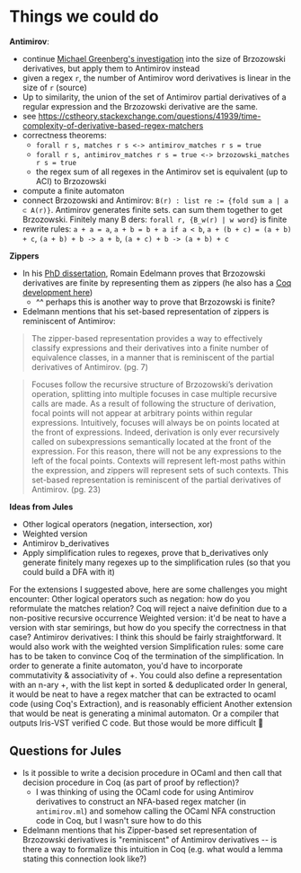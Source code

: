 # Things we could do

**Antimirov**:
- continue [Michael Greenberg's investigation](https://www.weaselhat.com/post-819.html) into the size of Brzozowski derivatives, but apply them to Antimirov instead
- given a regex `r`, the number of Antimirov word derivatives is linear in the size of `r` (source)
- Up to similarity, the union of the set of Antimirov partial derivatives of a regular expression and the Brzozowski derivative are the same.
- see https://cstheory.stackexchange.com/questions/41939/time-complexity-of-derivative-based-regex-matchers
- correctness theorems:
    - `forall r s, matches r s <-> antimirov_matches r s = true`
    - `forall r s, antimirov_matches r s = true <-> brzozowski_matches r s = true`
    - the regex sum of all regexes in the Antimirov set is equivalent (up to ACI)
to Brzozowski
- compute a finite automaton
- connect Brzozowski and Antimirov: `B(r) : list re := {fold sum a | a ⊂ A(r)}`.
Antimirov generates finite sets. can sum them together to get Brzozowski.
Finitely many B ders: `forall r, {B_w(r) | w word}` is finite
- rewrite rules: `a + a = a`, `a + b = b + a if a < b`, `a + (b + c) = (a + b) + c`, 
`(a + b) + b -> a + b`, `(a + c) + b -> (a + b) + c`

**Zippers**
- In his [PhD dissertation](https://infoscience.epfl.ch/server/api/core/bitstreams/4fcb9f0f-7ac1-484f-823c-c19de39dd9ff/content), Romain Edelmann proves that Brzozowski derivatives are finite by representing them as zippers (he also has a [Coq development here](https://github.com/epfl-lara/silex-proofs/tree/master))
  - ^^ perhaps this is another way to prove that Brzozowski is finite?
- Edelmann mentions that his set-based representation of zippers is reminiscent of Antimirov:
> The zipper-based representation provides a way to effectively classify expressions
and their derivatives into a finite number of equivalence classes, in a manner that is
reminiscent of the partial derivatives of Antimirov. (pg. 7)

> Focuses follow the
recursive structure of Brzozowski’s derivation operation, splitting into multiple focuses in
case multiple recursive calls are made. As a result of following the structure of derivation,
focal points will not appear at arbitrary points within regular expressions. Intuitively, focuses
will always be on points located at the front of expressions. Indeed, derivation is only ever
recursively called on subexpressions semantically located at the front of the expression. For
this reason, there will not be any expressions to the left of the focal points. Contexts will
represent left-most paths within the expression, and zippers will represent sets of such contexts.
This set-based representation is reminiscent of the partial derivatives of Antimirov. (pg. 23)

**Ideas from Jules**
- Other logical operators (negation, intersection, xor)
- Weighted version
- Antimirov b_derivatives
- Apply simplification rules to regexes, prove that b_derivatives only 
  generate finitely many regexes up to the simplification rules 
  (so that you could build a DFA with it)

For the extensions I suggested above, here are some challenges you might encounter:
Other logical operators such as negation: how do you reformulate the matches relation? Coq will reject a naive definition due to a non-positive recursive occurrence
Weighted version: it'd be neat to have a version with star semirings, but how do you specify the correctness in that case?
Antimirov derivatives: I think this should be fairly straightforward. It would also work with the weighted version
Simplification rules: some care has to be taken to convince Coq of the termination of the simplification. In order to generate a finite automaton, you'd have to incorporate commutativity & associativity of +. You could also define a representation with an n-ary +, with the list kept in sorted & deduplicated order
In general, it would be neat to have a regex matcher that can be extracted to ocaml code (using Coq's Extraction), and is reasonably efficient
Another extension that would be neat is generating a minimal automaton. Or a compiler that outputs Iris-VST verified C code. But those would be more difficult :slightly_smiling_face:

## Questions for Jules
- Is it possible to write a decision procedure in OCaml and then call that decision procedure in Coq (as part of proof by reflection)?
  - I was thinking of using the OCaml code for using Antimirov derivatives to construct an NFA-based regex matcher (in `antimirov.ml`) and somehow calling the OCaml NFA construction code in Coq, but I wasn't sure how to do this 
- Edelmann mentions that his Zipper-based set representation of Brzozowski derivatives is "reminiscent" of Antimirov derivatives -- is there a way to formalize this intuition in Coq (e.g. what would a lemma stating this connection look like?)




